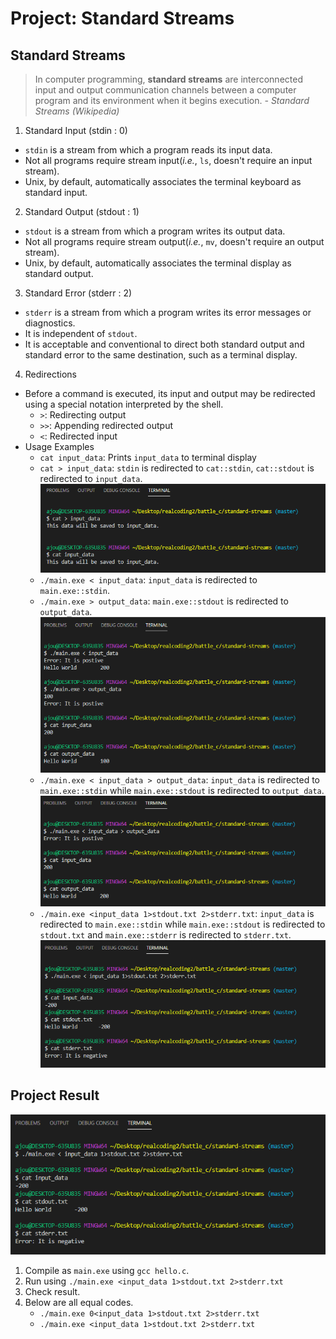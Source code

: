 # Project: Standard Streams
## Standard Streams
> In computer programming, **standard streams** are interconnected input and output communication channels between a computer program and its environment when it begins execution. *- Standard Streams (Wikipedia)*

1. Standard Input (stdin : 0)
- `stdin` is a stream from which a program reads its input data.
- Not all programs require stream input(*i.e.*, `ls`, doesn't require an input stream).
- Unix, by default, automatically associates the terminal keyboard as standard input.

2. Standard Output (stdout : 1)
- `stdout` is a stream from which a program writes its output data.
- Not all programs require stream output(*i.e.*, `mv`, doesn't require an output stream).
- Unix, by default, automatically associates the terminal display as standard output.

3. Standard Error (stderr : 2)
- `stderr` is a stream from which a program writes its error messages or diagnostics.
- It is independent of `stdout`. 
- It is acceptable and conventional to direct both standard output and standard error to the same destination, such as a terminal display.   

4. Redirections
- Before a command is executed, its input and output may be redirected using a special notation interpreted by the shell.
    - `>`: Redirecting output
    - `>>`: Appending redirected output
    - `<`: Redirected input
- Usage Examples
    - `cat input_data`: Prints `input_data` to terminal display
    - `cat > input_data`: `stdin` is redirected to `cat::stdin`, `cat::stdout` is redirected to `input_data`.
    ![Example Image](cat-to-input_data.png)
    - `./main.exe < input_data`: `input_data` is redirected to `main.exe::stdin`.
    - `./main.exe > output_data`: `main.exe::stdout` is redirected to `output_data`.
    ![Example Image](input-and-output-for-main.png)
    - `./main.exe < input_data > output_data`: `input_data` is redirected to `main.exe::stdin` while `main.exe::stdout` is redirected to `output_data`.
    ![Example Image](input-while-output-for-main.png)
    - `./main.exe <input_data 1>stdout.txt 2>stderr.txt`: `input_data` is redirected to `main.exe::stdin` while `main.exe::stdout` is redirected to `stdout.txt` and `main.exe::stderr` is redirected to `stderr.txt`.  
    ![Example Image](stdin-stdout-stderr-for-main.png)



## Project Result
![Result Image](stdin-stdout-stderr-for-main.png)

1. Compile as `main.exe` using `gcc hello.c`.
2. Run using `./main.exe <input_data 1>stdout.txt 2>stderr.txt`
3. Check result.
4. Below are all equal codes.
    - `./main.exe 0<input_data 1>stdout.txt 2>stderr.txt`
    - `./main.exe <input_data 1>stdout.txt 2>stderr.txt`